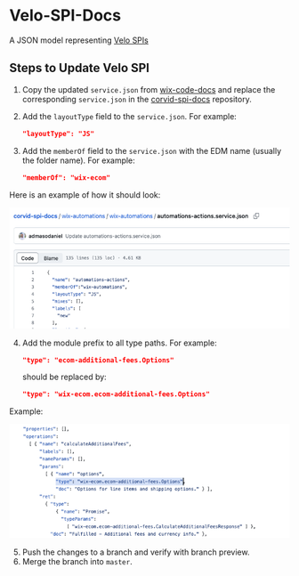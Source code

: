 # Velo-SPI-Docs
A JSON model representing [Velo SPIs](https://wix.com/velo/reference/spis)

## Steps to Update Velo SPI

1. Copy the updated `service.json` from [wix-code-docs]() and replace the corresponding `service.json` in the [corvid-spi-docs](https://github.com/wix-incubator/corvid-spi-docs) repository.
2. Add the `layoutType` field to the `service.json`. For example:
   ```json
   "layoutType": "JS"
   ```
3. Add the `memberOf` field to the `service.json` with the EDM name (usually the folder name). For example:
   
   ```json
   "memberOf": "wix-ecom"
   ```

Here is an example of how it should look:

![ecom-additional-fees service.json example](./image.png)

4. Add the module prefix to all type paths. For example:
   
   ```json
   "type": "ecom-additional-fees.Options"
   ```
   should be replaced by:
   ```json
   "type": "wix-ecom.ecom-additional-fees.Options"
   ```

Example:

![alt text](./image-1.png)

5. Push the changes to a branch and verify with branch preview.
6. Merge the branch into `master`.


